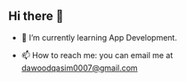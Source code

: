 ## Hi there 👋

- 🌱 I’m currently learning App Development.

- 📫 How to reach me: you can email me at dawoodqasim0007@gmail.com
